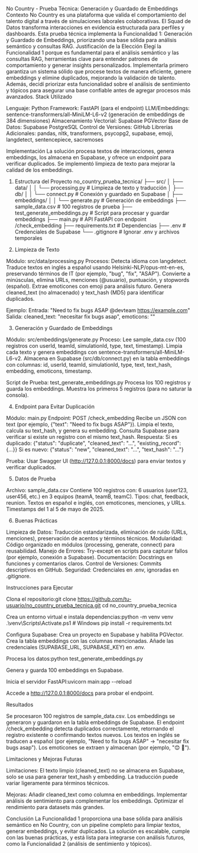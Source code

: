 No Country - Prueba Técnica: Generación y Guardado de Embeddings
Contexto
No Country es una plataforma que valida el comportamiento del talento digital a través de simulaciones laborales colaborativas. El Squad de Datos transforma interacciones en evidencia estructurada para perfiles y dashboards. Esta prueba técnica implementa la Funcionalidad 1: Generación y Guardado de Embeddings, priorizando una base sólida para análisis semántico y consultas RAG.
Justificación de la Elección
Elegí la Funcionalidad 1 porque es fundamental para el análisis semántico y las consultas RAG, herramientas clave para entender patrones de comportamiento y generar insights personalizados. Implementarla primero garantiza un sistema sólido que procese textos de manera eficiente, genere embeddings y elimine duplicados, mejorando la validación de talento. Además, decidí priorizar esta funcionalidad sobre el análisis de sentimiento y tópicos para asegurar una base confiable antes de agregar procesos más avanzados.
Stack Utilizado

Lenguaje: Python
Framework: FastAPI (para el endpoint)
LLM/Embeddings: sentence-transformers/all-MiniLM-L6-v2 (generación de embeddings de 384 dimensiones)
Almacenamiento Vectorial: Supabase PGVector
Base de Datos: Supabase PostgreSQL
Control de Versiones: GitHub
Librerías Adicionales: pandas, nltk, transformers, psycopg2, supabase, emoji, langdetect, sentencepiece, sacremoses

Implementación
La solución procesa textos de interacciones, genera embeddings, los almacena en Supabase, y ofrece un endpoint para verificar duplicados. Se implementó limpieza de texto para mejorar la calidad de los embeddings.
1. Estructura del Proyecto
no_country_prueba_tecnica/
├── src/
│   ├── data/
│   │   └── processing.py      # Limpieza de texto y traducción
│   ├── db/
│   │   └── connect.py        # Conexión y guardado en Supabase
│   ├── embeddings/
│   │   └── generate.py       # Generación de embeddings
├── sample_data.csv           # 100 registros de prueba
├── test_generate_embeddings.py # Script para procesar y guardar embeddings
├── main.py                   # API FastAPI con endpoint /check_embedding
├── requirements.txt          # Dependencias
├── .env                     # Credenciales de Supabase
└── .gitignore               # Ignorar .env y archivos temporales

2. Limpieza de Texto

Módulo: src/data/processing.py
Procesos:
Detecta idioma con langdetect.
Traduce textos en inglés a español usando Helsinki-NLP/opus-mt-en-es, preservando términos de IT (por ejemplo, "bug", "fix", "ASAP").
Convierte a minúsculas, elimina URLs, menciones (@usuario), puntuación, y stopwords (español).
Extrae emoticones con emoji para análisis futuro.
Genera cleaned_text (no almacenado) y text_hash (MD5) para identificar duplicados.


Ejemplo:
Entrada: "Need to fix bugs ASAP @devteam https://example.com"
Salida: cleaned_text: "necesitar fix bugs asap", emoticons: ""



3. Generación y Guardado de Embeddings

Módulo: src/embeddings/generate.py
Proceso:
Lee sample_data.csv (100 registros con userId, teamId, simulationId, type, text, timestamp).
Limpia cada texto y genera embeddings con sentence-transformers/all-MiniLM-L6-v2.
Almacena en Supabase (src/db/connect.py) en la tabla embeddings con columnas: id, userId, teamId, simulationId, type, text, text_hash, embedding, emoticons, timestamp.


Script de Prueba: test_generate_embeddings.py
Procesa los 100 registros y guarda los embeddings.
Muestra los primeros 5 registros (para no saturar la consola).



4. Endpoint para Evitar Duplicación

Módulo: main.py
Endpoint: POST /check_embedding
Recibe un JSON con text (por ejemplo, {"text": "Need to fix bugs ASAP"}).
Limpia el texto, calcula su text_hash, y genera su embedding.
Consulta Supabase para verificar si existe un registro con el mismo text_hash.
Respuesta:
Si es duplicado: {"status": "duplicate", "cleaned_text": "...", "existing_record": {...}}
Si es nuevo: {"status": "new", "cleaned_text": "...", "text_hash": "..."}




Prueba: Usar Swagger UI (http://127.0.0.1:8000/docs) para enviar textos y verificar duplicados.

5. Datos de Prueba

Archivo: sample_data.csv
Contiene 100 registros con:
6 usuarios (user123, user456, etc.) en 3 equipos (teamA, teamB, teamC).
Tipos: chat, feedback, reunion.
Textos en español e inglés, con emoticones, menciones, y URLs.
Timestamps del 1 al 5 de mayo de 2025.



6. Buenas Prácticas

Limpieza de Datos: Traducción estandarizada, eliminación de ruido (URLs, menciones), preservación de acentos y términos técnicos.
Modularidad: Código organizado en módulos (processing, generate, connect) para reusabilidad.
Manejo de Errores: Try-except en scripts para capturar fallos (por ejemplo, conexión a Supabase).
Documentación: Docstrings en funciones y comentarios claros.
Control de Versiones: Commits descriptivos en GitHub.
Seguridad: Credenciales en .env, ignoradas en .gitignore.

Instrucciones para Ejecutar

Clona el repositorio:git clone https://github.com/tu-usuario/no_country_prueba_tecnica.git
cd no_country_prueba_tecnica


Crea un entorno virtual e instala dependencias:python -m venv venv
.\venv\Scripts\Activate.ps1  # Windows
pip install -r requirements.txt


Configura Supabase:
Crea un proyecto en Supabase y habilita PGVector.
Crea la tabla embeddings con las columnas mencionadas.
Añade las credenciales (SUPABASE_URL, SUPABASE_KEY) en .env.


Procesa los datos:python test_generate_embeddings.py


Genera y guarda 100 embeddings en Supabase.


Inicia el servidor FastAPI:uvicorn main:app --reload


Accede a http://127.0.0.1:8000/docs para probar el endpoint.



Resultados

Se procesaron 100 registros de sample_data.csv.
Los embeddings se generaron y guardaron en la tabla embeddings de Supabase.
El endpoint /check_embedding detecta duplicados correctamente, retornando el registro existente o confirmando textos nuevos.
Los textos en inglés se traducen a español (por ejemplo, "Need to fix bugs ASAP" → "necesitar fix bugs asap").
Los emoticones se extraen y almacenan (por ejemplo, "😊 🥳").

Limitaciones y Mejoras Futuras

Limitaciones:
El texto limpio (cleaned_text) no se almacena en Supabase, solo se usa para generar text_hash y embedding.
La traducción puede variar ligeramente para términos técnicos.


Mejoras:
Añadir cleaned_text como columna en embeddings.
Implementar análisis de sentimiento para complementar los embeddings.
Optimizar el rendimiento para datasets más grandes.



Conclusión
La Funcionalidad 1 proporciona una base sólida para análisis semántico en No Country, con un pipeline completo para limpiar textos, generar embeddings, y evitar duplicados. La solución es escalable, cumple con las buenas prácticas, y está lista para integrarse con análisis futuros, como la Funcionalidad 2 (análisis de sentimiento y tópicos).
